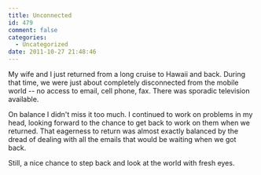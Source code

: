 ```yaml
---
title: Unconnected
id: 479
comment: false
categories:
  - Uncategorized
date: 2011-10-27 21:48:46
---
```


My wife and I just returned from a long cruise to Hawaii and back. During that time, we were just about completely disconnected from the mobile world -- no access to email, cell phone, fax. There was sporadic television available.

On balance I didn't miss it too much. I continued to work on problems in my head, looking forward to the chance to get back to work on them when we returned. That eagerness to return was almost exactly balanced by the dread of dealing with all the emails that would be waiting when we got back.

Still, a nice chance to step back and look at the world with fresh eyes.
